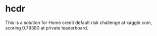 # hcdr
This is a solution for Home credit default risk challenge at kaggle.com, scoring 0.79380 at private leaderboard.

